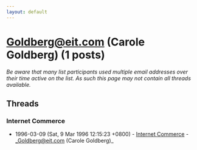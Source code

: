 ```yaml
---
layout: default
---
```


# Goldberg@eit.com (Carole Goldberg) (1 posts)

_Be aware that many list participants used multiple email addresses over their time active on the list. As such this page may not contain all threads available._

## Threads

### Internet Commerce
+ 1996-03-09 (Sat, 9 Mar 1996 12:15:23 +0800) - [Internet Commerce](/archive/1996/03/d0e68af2bbe44883ca218cd219114c941d792069dc0ef2bd3ea57b74df9907d7) - _Goldberg@eit.com (Carole Goldberg)_

